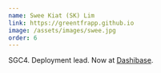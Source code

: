 ```yaml
---
name: Swee Kiat (SK) Lim
link: https://greentfrapp.github.io
image: /assets/images/swee.jpg
order: 6
---
```

SGC4. Deployment lead. Now at [Dashibase](https://dashibase.com/).